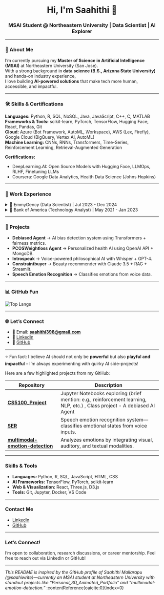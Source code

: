 <h1 align="center">Hi, I'm Saahithi 👋</h1>
<h3 align="center">MSAI Student @ Northeastern University | Data Scientist | AI Explorer</h3>

---

### 🚀 About Me
I’m currently pursuing my **Master of Science in Artificial Intelligence (MSAI)** at Northeastern University (San Jose).  
With a strong background in **data science (B.S., Arizona State University)** and hands-on industry experience,  
I love building **AI-powered solutions** that make tech more human, accessible, and impactful.  

---

### 🛠️ Skills & Certifications
**Languages:** Python, R, SQL, NoSQL, Java, JavaScript, C++, C, MATLAB  
**Frameworks & Tools:** scikit-learn, PyTorch, TensorFlow, Hugging Face, React, Pandas, Git  
**Cloud:** Azure (Bot Framework, AutoML, Workspace), AWS (Lex, Firefly), Google Cloud (BigQuery, Vertex AI, AutoML)  
**Machine Learning:** CNNs, RNNs, Transformers, Time-Series, Reinforcement Learning, Retrieval-Augmented Generation  

**Certifications:**  
- DeepLearning.AI: Open Source Models with Hugging Face, LLMOps, RLHF, Finetuning LLMs  
- Coursera: Google Data Analytics, Health Data Science (Johns Hopkins)  

---

### 💼 Work Experience

<details>
<summary>📌 EmmyGency (Data Scientist) | Jul 2023 - Dec 2024</summary>

- Built a **15B-parameter small language model** for cardiovascular emergency response.  
- Developed an **image-to-text medical symptom detection tool** with Django + Firebase.  
- Enhanced model efficiency with RL + data augmentation (reduced processing by 30%).  

</details>

<details>
<summary>📌 Bank of America (Technology Analyst) | May 2021 - Jan 2023</summary>

- Designed scalable reporting systems, improving cross-pipeline analytics by 15%.  
- Created automated unstructured data analysis pipelines with Python + SQL.  
- Led a cross-functional team in a company innovation challenge (Top 10 finish).  

</details>

---

### 🧪 Projects
- **Debiased Agent** → AI bias detection system using Transformers + fairness metrics.  
- **PCOSWeightloss Agent** → Personalized health AI using OpenAI API + MongoDB.  
- **Introspeak** → Voice-powered philosophical AI with Whisper + GPT-4.  
- **Constraintbuyer** → Beauty recommender with Claude 3.5 + RAG + Streamlit.  
- **Speech Emotion Recognition** → Classifies emotions from voice data.   

---

### 📊 GitHub Fun
![Top Langs](https://github-readme-stats.vercel.app/api/top-langs/?username=saahiwrite&layout=compact&theme=tokyonight)  

---

### 🌐 Let’s Connect
- 📧 Email: **saahithi398@gmail.com**  
- 💼 [LinkedIn](https://linkedin.com/in/saahithi-mallarapu)  
- 🐙 [GitHub](https://github.com/saahiwrite)  

---

⭐️ Fun fact: I believe AI should not only be **powerful** but also **playful and impactful** – I’m always experimenting with quirky AI side-projects!

Here are a few highlighted projects from my GitHub:

| Repository | Description |
|------------|-------------|
| **[CS5100_Project](https://github.com/saahiwrite/CS5100_Project)** | Jupyter Notebooks exploring (brief mention: e.g., reinforcement learning, NLP, etc.) , Class project - A debiased AI Agent|
| **[SER](https://github.com/saahiwrite/SER)** | Speech emotion recognition system—classifies emotional states from voice inputs. |
| **[multimodal-emotion-detection](https://github.com/saahiwrite/multimodal-emotion-detection)** | Analyzes emotions by integrating visual, auditory, and textual modalities. |

---

###  Skills & Tools

- **Languages:** Python, R, SQL, JavaScript, HTML, CSS  
- **AI Frameworks:** TensorFlow, PyTorch, scikit-learn  
- **Web & Visualization:** React, Three.js, D3.js  
- **Tools:** Git, Jupyter, Docker, VS Code  

---

###  Contact Me

-  [LinkedIn](https://www.linkedin.com/in/saahithi-mallarapu)  
-  [GitHub](https://github.com/saahiwrite)  

---

###  Let’s Connect!

I’m open to collaboration, research discussions, or career mentorship. Feel free to reach out via LinkedIn or GitHub!

---

*This README is inspired by the GitHub profile of Saahithi Mallarapu (@saahiwrite)—currently an MSAI student at Northeastern University with standout projects like “Personal_3D_Animated_Portfolio” and “multimodal-emotion-detection.”* :contentReference[oaicite:0]{index=0}

<!--
**saahiwrite/saahiwrite** is a ✨ _special_ ✨ repository because its `README.md` (this file) appears on your GitHub profile.

Here are some ideas to get you started:

- 🔭 I’m currently working on ...
- 🌱 I’m currently learning ...
- 👯 I’m looking to collaborate on ...
- 🤔 I’m looking for help with ...
- 💬 Ask me about ...
- 📫 How to reach me: ...
- 😄 Pronouns: ...
- ⚡ Fun fact: ...
-->
